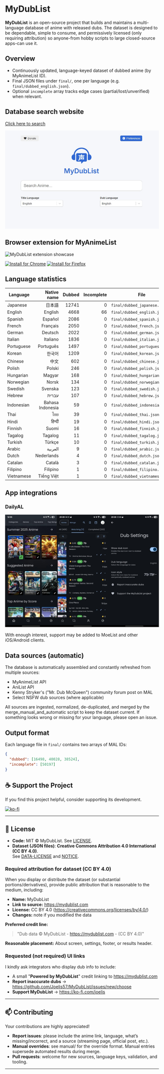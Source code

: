 # MyDubList

**MyDubList** is an open-source project that builds and maintains a multi-language database of anime with released dubs. The dataset is designed to be dependable, simple to consume, and permissively licensed (only requiring attribution) so anyone-from hobby scripts to large closed-source apps-can use it.

## Overview

- Continuously updated, language-keyed dataset of dubbed anime (by MyAnimeList ID).
- Final JSON files under `final/`, one per language (e.g. `final/dubbed_english.json`).
- Optional `incomplete` array tracks edge cases (partial/lost/unverified) when relevant.

## Database search website

[Click here to search](https://mydublist.com)

![MyDubList Search](https://raw.githubusercontent.com/Joelis57/MyDubList/main/images/mydublist.com.jpg)

## Browser extension for MyAnimeList

![MyDubList extension showcase](https://raw.githubusercontent.com/Joelis57/MyDubList/main/images/extension-showcase.gif)

[![Install for Chrome](https://img.shields.io/badge/Install-Chrome%20Web%20Store-4285F4?logo=google-chrome&logoColor=white)](https://chrome.google.com/webstore/detail/mydublist/hdpppphfhlhmehghmndopednfpbimkco)
[![Install for Firefox](https://img.shields.io/badge/Install-Firefox%20Add--ons-FF7139?logo=firefox-browser&logoColor=white)](https://addons.mozilla.org/en-US/firefox/addon/mydublist)

## Language statistics

<!-- LANG-STATS:START -->
| Language | Native name | Dubbed | Incomplete | File |
|---|---:|---:|---:|---|
| Japanese | 日本語 | 12741 | 0 | `final/dubbed_japanese.json` |
| English | English | 4668 | 66 | `final/dubbed_english.json` |
| Spanish | Español | 2086 | 0 | `final/dubbed_spanish.json` |
| French | Français | 2050 | 0 | `final/dubbed_french.json` |
| German | Deutsch | 2022 | 0 | `final/dubbed_german.json` |
| Italian | Italiano | 1836 | 0 | `final/dubbed_italian.json` |
| Portuguese | Português | 1497 | 0 | `final/dubbed_portuguese.json` |
| Korean | 한국어 | 1209 | 0 | `final/dubbed_korean.json` |
| Chinese | 中文 | 602 | 0 | `final/dubbed_chinese.json` |
| Polish | Polski | 246 | 0 | `final/dubbed_polish.json` |
| Hungarian | Magyar | 168 | 0 | `final/dubbed_hungarian.json` |
| Norwegian | Norsk | 134 | 0 | `final/dubbed_norwegian.json` |
| Swedish | Svenska | 123 | 0 | `final/dubbed_swedish.json` |
| Hebrew | עברית | 107 | 0 | `final/dubbed_hebrew.json` |
| Indonesian | Bahasa Indonesia | 59 | 0 | `final/dubbed_indonesian.json` |
| Thai | ไทย | 39 | 0 | `final/dubbed_thai.json` |
| Hindi | हिन्दी | 19 | 0 | `final/dubbed_hindi.json` |
| Finnish | Suomi | 16 | 0 | `final/dubbed_finnish.json` |
| Tagalog | Tagalog | 11 | 0 | `final/dubbed_tagalog.json` |
| Turkish | Türkçe | 10 | 0 | `final/dubbed_turkish.json` |
| Arabic | العربية | 9 | 0 | `final/dubbed_arabic.json` |
| Dutch | Nederlands | 4 | 0 | `final/dubbed_dutch.json` |
| Catalan | Català | 3 | 0 | `final/dubbed_catalan.json` |
| Filipino | Filipino | 1 | 0 | `final/dubbed_filipino.json` |
| Vietnamese | Tiếng Việt | 1 | 0 | `final/dubbed_vietnamese.json` |
<!-- LANG-STATS:END -->

## App integrations

### DailyAL
![DailyAL integration](https://raw.githubusercontent.com/Joelis57/MyDubList/main/images/DailyAL.jpg)

With enough interest, support may be added to MoeList and other iOS/Android clients.

## Data sources (automatic)

The database is automatically assembled and constantly refreshed from multiple sources:

- MyAnimeList API
- AniList API
- Kenny Stryker's ("Mr. Dub McQueen") community forum post on MAL
- Select NSFW dub sources (where applicable)

All sources are ingested, normalized, de-duplicated, and merged by the merge_manual_and_automatic script to keep the dataset current. If something looks wrong or missing for your language, please open an issue.

## Output format

Each language file in `final/` contains two arrays of MAL IDs:

```json
{
  "dubbed": [16498, 40028, 38524],
  "incomplete": [50197]
}
```

## ☕ Support the Project

If you find this project helpful, consider supporting its development.

[![ko-fi](https://ko-fi.com/img/githubbutton_sm.svg)](https://ko-fi.com/joelis)

---

## 📄 License

- **Code:** MIT © MyDubList. See [LICENSE](./LICENSE).
- **Dataset (JSON files)**: **Creative Commons Attribution 4.0 International (CC BY 4.0)**.  
  See [DATA-LICENSE](./DATA-LICENSE) and [NOTICE](./NOTICE).

### Required attribution for dataset (CC BY 4.0)

When you display or distribute the dataset (or substantial portions/derivatives), provide public attribution that is reasonable to the medium, including:
- **Name:** MyDubList
- **Link to source:** https://mydublist.com
- **License:** CC BY 4.0 (https://creativecommons.org/licenses/by/4.0/)
- **Changes:** note if you modified the data

**Preferred credit line:**
> "Dub data © MyDubList - https://mydublist.com - (CC BY 4.0)"

**Reasonable placement:** About screen, settings, footer, or results header.

### Requested (not required) UI links

I kindly ask integrators who display dub info to include:
- A small "**Powered by MyDubList**" credit linking to https://mydublist.com  
- **Report inaccurate dubs** → https://github.com/Joelis57/MyDubList/issues/new/choose  
- **Support MyDubList** → https://ko-fi.com/joelis

---

## 📫 Contributing

Your contributions are highly appreciated!

- **Report issues**: please include the anime link, language, what’s missing/incorrect, and a source (streaming page, official post, etc.).
- **Manual overrides**: see manual/ for the override format. Manual entries supersede automated results during merge.
- **Pull requests**: welcome for new sources, language keys, validation, and tooling.

---
